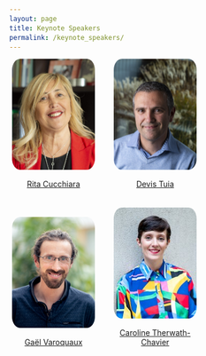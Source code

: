 ```yaml
---
layout: page
title: Keynote Speakers
permalink: /keynote_speakers/
---
```


<head>
    <meta charset="UTF-8">
    <meta name="viewport" content="width=device-width, initial-scale=1.0">
    <title>Keynote Speakers</title>
    <style>
        .speaker {
            display: inline-block;
            text-align: center;
            margin-right: 20px;
            margin-bottom: 20px;
            width: 160px;
        }
        .speaker img {
            width: 150px;
            height: 200px;
            border-radius: 10%;
            object-fit: cover;
        }
        .speaker h2 {
            margin-bottom: 5px;
            font-size: smaller;
        }
    </style>
</head>
<body>
<div class="speaker">
        <img src="../assets/images_speakers/rita_cucchiara.jpg" alt="Rita Cucchiara">
        <a href="https://aimagelab.ing.unimore.it/imagelab/person.asp?idpersona=1">
            <p>Rita Cucchiara</p>
        </a>
        <!-- <p>Description</p> -->
</div>
<div class="speaker">
        <img src="../assets/images_speakers/devis_tuia.jpg" alt="Devis Tuia">
        <a href="https://people.epfl.ch/devis.tuia">
            <p>Devis Tuia</p>
        </a>
        <!-- <p>Description</p> -->
</div>
<div class="speaker">
        <img src="../assets/images_speakers/gael_varoquaux.jpg" alt="Gaël Varoquaux">
        <a href="https://gael-varoquaux.info/">
            <p>Gaël Varoquaux</p>
        </a>
        <!-- <p>Description</p> -->
</div>
<div class="speaker">
        <img src="../assets/images_speakers/caroline_therwath-chavier.jpeg" alt="Caroline Therwath-Chavier">
        <a href="https://theallyance.one/team">
            <p>Caroline Therwath-Chavier</p>
        </a>
        <!-- <p>Description</p> -->
</div>
</body>